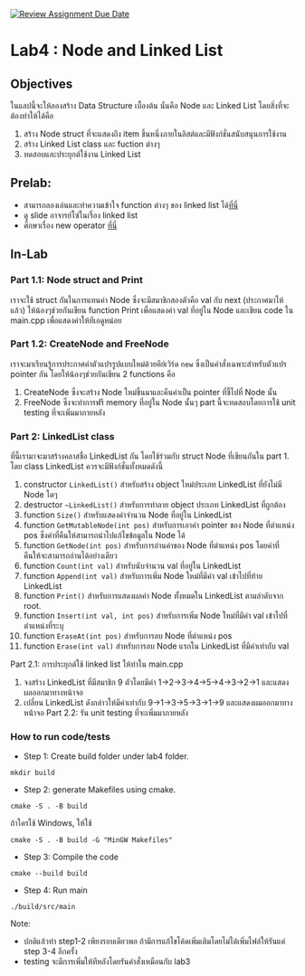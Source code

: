 [![Review Assignment Due Date](https://classroom.github.com/assets/deadline-readme-button-24ddc0f5d75046c5622901739e7c5dd533143b0c8e959d652212380cedb1ea36.svg)](https://classroom.github.com/a/FF7X1qRy)
# Lab4 : Node and Linked List
## Objectives
ในแลปนี้จะให้ลองสร้าง Data Structure เบื้องต้น นั่นคือ Node และ Linked List โดยสิ่งที่จะต้องทำให้ได้คือ
1. สร้าง Node struct ที่จะแสดงถึง item ชิ้นหนึ่งภายในลิสต์และมีฟังก์ชั่นสนับสนุนการใช้งาน
2. สร้าง Linked List class และ fuction ต่างๆ
3. ทดสอบและประยุกต์ใช้งาน Linked List

## Prelab:
- สามารถลองเล่นและทำความเข้าใจ function ต่างๆ ของ linked list ได้[ที่นี่](https://visualgo.net/en/list)
- ดู slide อาจารย์โซ่ในเรื่อง linked list
- ศึกษาเรื่อง new operator [ที่นี่](https://www.geeksforgeeks.org/new-and-delete-operators-in-cpp-for-dynamic-memory/)

## In-Lab
### Part 1.1: Node struct and Print
เราจะใช้ struct กันในการแทนค่า Node ซึ่งจะมีสมาชิกสองตัวคือ val กับ next (ประกาศมาให้แล้ว) ให้น้องๆช่วยกันเขียน function Print เพื่อแสดงค่า val ที่อยู่ใน Node และเขียน code ใน main.cpp เพื่อแสดงค่าให้ทีเอดูหน่อย

### Part 1.2: CreateNode and FreeNode
เราจะมาเรียนรู้การประกาศค่าตัวแปรรูปแบบใหม่ด้วยคีย์เวิร์ด `new` ซึ่งเป็นคำสั่งเฉพาะสำหรับตัวแปร pointer กัน โดยให้น้องๆช่วยกันเขียน 2 functions คือ
1. CreateNode ซึ่งจะสร้าง Node ใหม่ขึ้นมาและคืนค่าเป็น pointer ที่ชี้ไปที่ Node นั้น
2. FreeNode ซึ่งจะทำการฟรี memory ที่อยู่ใน Node นั้นๆ
part นี้จะทดสอบโดยการใช้ unit testing ที่จะเพิ่มมาภายหลัง

### Part 2: LinkedList class
ที่นี้เรามาจะมาสร้างคลาสชื่อ LinkedList กัน โดยใช้ร่วมกับ struct Node ที่เขียนกันใน part 1. โดย class LinkedList ควรจะมีฟังก์ชั่นทั้งหมดดังนี้
1. constructor `LinkedList()` สำหรับสร้าง object ใหม่ประเภท LinkedList ที่ยังไม่มี Node ใดๆ
2. destructor `~LinkedList()` สำหรับการทำลาย object ประเภท LinkedList ที่ถูกต้อง
3. function `Size()` สำหรับแสดงค่าจำนวน Node ที่อยู่ใน LinkedList
4. function `GetMutableNode(int pos)` สำหรับการเอาค่า pointer ของ Node ที่ตำแหน่ง pos ซึ่งค่าที่คืนให้สามารถนำไปแก้ไขข้อมูลใน Node ได้
5. function `GetNode(int pos)` สำหรับการอ่านค่าของ Node ที่ตำแหน่ง pos โดยค่าที่คืนให้จะสามารถอ่านได้อย่างเดียว
6. function `Count(int val)` สำหรับนับจำนวน val ที่อยู่ใน LinkedList
7. function `Append(int val)` สำหรับการเพิ่ม Node ใหม่ที่มีค่า val เข้าไปที่ท้าย LinkedList
8. function `Print()` สำหรับการแสดงผลค่า Node ทั้งหมดใน LinkedList ตามลำดับจาก root.
9. function `Insert(int val, int pos)` สำหรับการเพิ่ม Node ใหม่ที่มีค่า val เข้าไปที่ตำแหน่งที่ระบุ
10. function `EraseAt(int pos)` สำหรับการลบ Node ที่ตำแหน่ง pos
11. function `Erase(int val)` สำหรับการลบ Node แรกใน LinkedList ที่มีค่าเท่ากับ val

Part 2.1: การประยุกต์ใช้ linked list ให้ทำใน main.cpp
1. จงสร้าง LinkedList ที่มีสมาชิก 9 ตัวโดยมีค่า 1->2->3->4->5->4->3->2->1 และแสดงผลออกมาทางหน้าจอ
2. เปลี่ยน LinkedList ดังกล่าวให้มีค่าเท่ากับ 9->1->3->5->3->1->9 และแสดงผมออกมาทางหน้่าจอ
Part 2.2: รัน unit testing ที่จะเพิ่มมาภายหลัง

### How to run code/tests
- Step 1: Create build folder under lab4 folder.
```
mkdir build
```
- Step 2: generate Makefiles using cmake. 
```
cmake -S . -B build
```
ถ้าใครใช้ Windows, ให้ใช้
```
cmake -S . -B build -G "MinGW Makefiles"
```

- Step 3: Compile the code
```
cmake --build build
```
- Step 4: Run main
```
./build/src/main
```

Note:
- ปกติแล้วทำ step1-2 เพียงรอบเดียวพอ ถ้ามีการแก้ไขโค้ดเพิ่มเติมโดยไม่ได้เพิ่มไฟล์ให้รันแค่ step 3-4 อีกครั้ง
- testing จะมีการเพิ่มให้ทีหลังโดยรันคำสั่งเหมือนกับ lab3
